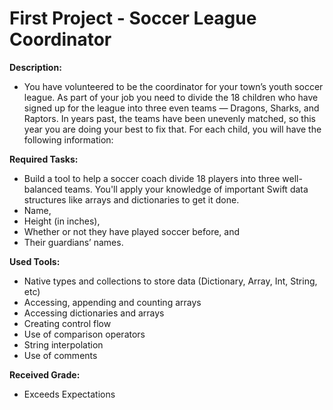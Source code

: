 # First Project - Soccer League Coordinator 

**Description:**
  - You have volunteered to be the coordinator for your town’s youth soccer league. As part of your job you need to divide the 18 children who have signed up for the league into three even teams — Dragons, Sharks, and Raptors. In years past, the teams have been unevenly matched, so this year you are doing your best to fix that. For each child, you will have the following information:

**Required Tasks:** 
  - Build a tool to help a soccer coach divide 18 players into three well-balanced teams. You'll apply your knowledge of important Swift data structures like arrays and dictionaries to get it done.
  - Name,
  - Height (in inches),
  - Whether or not they have played soccer before, and
  - Their guardians’ names.

**Used Tools:**

  - Native types and collections to store data (Dictionary, Array, Int, String, etc)
  - Accessing, appending and counting arrays
  - Accessing dictionaries and arrays
  - Creating control flow
  - Use of comparison operators
  - String interpolation
  - Use of comments

**Received Grade:**
  - Exceeds Expectations

